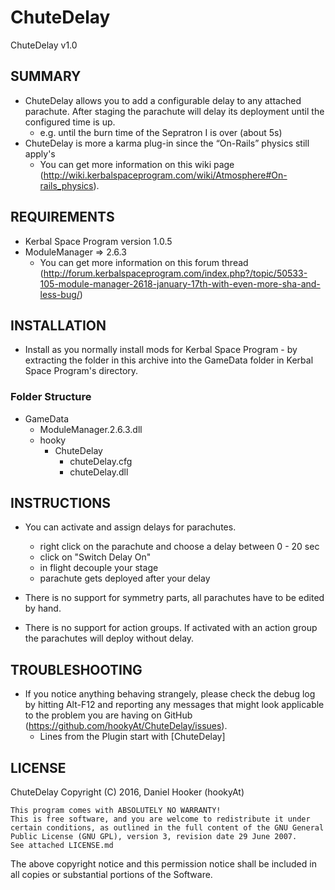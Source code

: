 ChuteDelay
==========

ChuteDelay v1.0

## SUMMARY

* ChuteDelay allows you to add a configurable delay to any attached parachute. After staging the parachute will delay its deployment until the configured time is up.
	* e.g. until the burn time of the Sepratron I is over (about 5s)
* ChuteDelay is more a karma plug-in since the “On-Rails” physics still apply's
	* You can get more information on this wiki page (http://wiki.kerbalspaceprogram.com/wiki/Atmosphere#On-rails_physics).

## REQUIREMENTS

* Kerbal Space Program version 1.0.5
* ModuleManager => 2.6.3
	* You can get more information on this forum thread (http://forum.kerbalspaceprogram.com/index.php?/topic/50533-105-module-manager-2618-january-17th-with-even-more-sha-and-less-bug/)

## INSTALLATION

* Install as you normally install mods for Kerbal Space Program - by extracting the folder in this archive into the GameData folder in Kerbal Space Program's directory.

### Folder Structure

* GameData
	* ModuleManager.2.6.3.dll
	* hooky
		* ChuteDelay
			* chuteDelay.cfg
			* chuteDelay.dll

## INSTRUCTIONS

* You can activate and assign delays for parachutes.
	* right click on the parachute and choose a delay between 0 - 20 sec
	* click on "Switch Delay On"
	* in flight decouple your stage
	* parachute gets deployed after your delay

* There is no support for symmetry parts, all parachutes have to be edited by hand.
* There is no support for action groups. If activated with an action group the parachutes will deploy without delay.


## TROUBLESHOOTING

* If you notice anything behaving strangely, please check the debug log by hitting Alt-F12 and reporting any messages that might look applicable to the problem you are having on GitHub (https://github.com/hookyAt/ChuteDelay/issues).
	* Lines from the Plugin start with [ChuteDelay]

## LICENSE

ChuteDelay Copyright (C) 2016, Daniel Hooker (hookyAt)

	This program comes with ABSOLUTELY NO WARRANTY!
	This is free software, and you are welcome to redistribute it under certain conditions, as outlined in the full content of the GNU General Public License (GNU GPL), version 3, revision date 29 June 2007.
    See attached LICENSE.md

The above copyright notice and this permission notice shall be included in all copies or substantial portions of the Software. 
